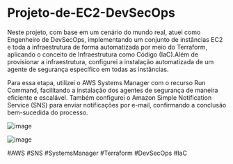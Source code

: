 # Projeto-de-EC2-DevSecOps
Neste projeto, com base em um cenário do mundo real, atuei como Engenheiro de DevSecOps, implementando um conjunto de instâncias EC2 e toda a infraestrutura de forma automatizada por meio do Terraform, aplicando o conceito de Infraestrutura como Código (IaC).Além de provisionar a infraestrutura, configurei a instalação automatizada de um agente de segurança específico em todas as instâncias.

Para essa etapa, utilizei o AWS Systems Manager com o recurso Run Command, facilitando a instalação dos agentes de segurança de maneira eficiente e escalável. Também configurei o Amazon Simple Notification Service (SNS) para enviar notificações por e-mail, confirmando a conclusão bem-sucedida do processo.

![image](https://github.com/user-attachments/assets/e6787663-7ed8-4bd3-b8dc-a35fe42a2603)

![image](https://github.com/user-attachments/assets/4c061a60-94b3-4546-b841-5187bb4a8683)

#AWS #SNS #SystemsManager #Terraform #DevSecOps #IaC
